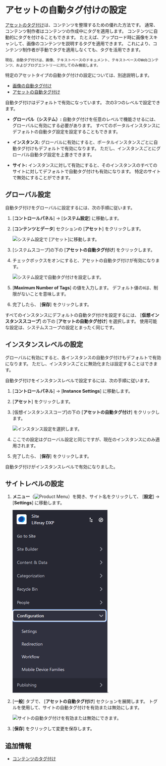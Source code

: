 # アセットの自動タグ付けの設定

[アセットのタグ付け](../tagging-content-and-managing-tags.md)は、コンテンツを整理するための優れた方法です。 通常、コンテンツ制作者はコンテンツの作成中にタグを適用します。 コンテンツに自動的にタグを付けることもできます。 たとえば、アップロード時に画像をスキャンして、画像のコンテンツを説明するタグを適用できます。 これにより、コンテンツ制作者が手動でタグを適用しなくても、タグを活用できます。

```{note}
現在、自動タグ付けは、画像、テキストベースのドキュメント、テキストベースのWebコンテンツ、およびブログエントリーに対してのみ機能します。
```

特定のアセットタイプの自動タグ付けの設定については、別途説明します。

  - [画像の自動タグ付け](./auto-tagging-images.md)
  - [アセットの自動タグ付け](./auto-tagging-assets.md)

自動タグ付けはデフォルトで有効になっています。 次の3つのレベルで設定できます。

  - **グローバル（システム）:** 自動タグ付けを任意のレベルで機能させるには、グローバルに有効にする必要があります。 すべてのポータルインスタンスにデフォルトの自動タグ設定を設定することもできます。

  - **インスタンス:** グローバルに有効にすると、ポータルインスタンスごとに自動タグ付けもデフォルトで有効になります。 ただし、インスタンスごとにグローバル自動タグ設定を上書きできます。

  - **サイト:** インスタンスに対して有効にすると、そのインスタンスのすべてのサイトに対してデフォルトで自動タグ付けも有効になります。 特定のサイトで無効にすることができます。

<a name="グローバル設定" />

## グローバル設定

自動タグ付けをグローバルに設定するには、次の手順に従います。

1. [**コントロールパネル**] → [**システム設定**] に移動します。

2. [**コンテンツとデータ**] セクションの [**アセット**] をクリックします。

    ![システム設定で [アセット]に移動します。](./configuring-asset-auto-tagging/images/01.png)

3.  [システムスコープ]の下の [**アセットの自動タグ付け**] をクリックします。

4.  チェックボックスをオンにすると、アセットの自動タグ付けが有効になります。

    ![システム設定で自動タグ付けを設定します。](./configuring-asset-auto-tagging/images/02.png)

5. [**Maximum Number of Tags**] の値を入力します。 デフォルト値の`0`は、制限がないことを意味します。

6.  完了したら、 [**保存**] をクリックします。

すべてのインスタンスにデフォルトの自動タグ付けを設定するには、 [**仮想インスタンススコープ**] の下の [**アセットの自動タグ付け**] を選択します。 使用可能な設定は、システムスコープの設定とまったく同じです。

<a name="インスタンスレベルの設定" />

## インスタンスレベルの設定

グローバルに有効にすると、各インスタンスの自動タグ付けもデフォルトで有効になります。 ただし、インスタンスごとに無効化または設定することはできます。

自動タグ付けをインスタンスレベルで設定するには、次の手順に従います。

1. [**コントロールパネル**] → [**Instance Settings**] に移動します。

2. [**アセット**] をクリックします。

3.  [仮想インスタンススコープ]の下の [**アセットの自動タグ付け**] をクリックします。

    ![インスタンス設定を選択します。](./configuring-asset-auto-tagging/images/03.png)

4.  ここでの設定はグローバル設定と同じですが、現在のインスタンスにのみ適用されます。

5.  完了したら、 [**保存**] をクリックします。

自動タグ付けがインスタンスレベルで有効になりました。

<a name="サイトレベルの設定" />

## サイトレベルの設定

1. **メニュー**（![Product Menu](../../../images/icon-menu.png)）を開き、サイト名をクリックして、 [**設定**] → [**Settings**] に移動します。

    ![サイト設定に移動します。](./configuring-asset-auto-tagging/images/04.png).

2. [**一般**] タブで、 [**アセットの自動タグ付け**] セクションを展開します。 トグルを使用して、サイトの自動タグ付けを有効または無効にします。

    ![サイトの自動タグ付けを有効または無効にできます。](./configuring-asset-auto-tagging/images/05.png)

3. [**保存**] をクリックして変更を保存します。

<a name="追加情報" />

## 追加情報

  - [コンテンツのタグ付け](../tagging-content-and-managing-tags.md)
